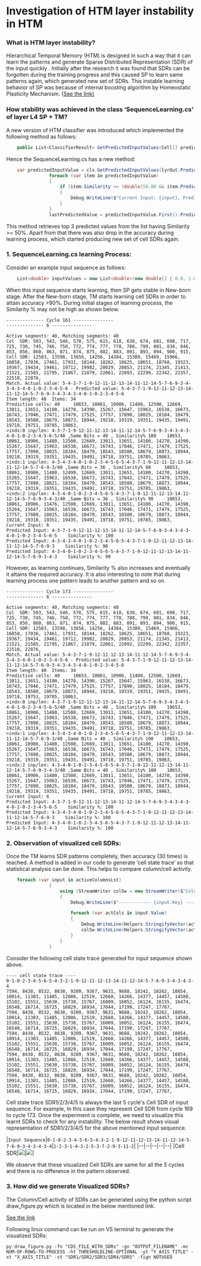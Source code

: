 ﻿# Investigation of HTM layer instability in HTM

### What is HTM layer instability?

Hierarchical Temporal Memory (HTM) is designed in such a way that it can learn the patterns and generate Sparse Distributed Representation (SDR) of the input quickly . 
Initially after the research it was found that SDRs can be forgotten during the training progress and this caused SP to learn same patterns again, which generated new set of SDRs. This instable learning behavior of SP was because of internal boosting algorithm by Homeostatic Plasticity Mechanism. ([See the link)](https://github.com/ddobric/neocortexapi/blob/htm-serialization/source/Documentation/Experiments/ICPRAM_2021_76_CR.pdf)

### How stability was achieved in the class ‘SequenceLearning.cs’ of layer L4  SP + TM? 

A new version of HTM classifier was introduced which implemented the following method as follows:

```csharp
	public List<ClassifierResult> GetPredictedInputValues(Cell[] predictiveCells, short howMany)
```

Hence the SequenceLearning.cs has a new method:

```csharp
	var predictedInputValue = cls.GetPredictedInputValues(lyrOut.PredictiveCells.ToArray(), 3);
                foreach (var item in predictedInputValue)
                {
                    if (item.Similarity >= (double)50.00 && item.PredictedInput.Contains("-1.0") == false)
                    {
                        Debug.WriteLine($"Current Input: {input}, Predicted Input: {item.PredictedInput}, Similarity %: {item.Similarity}");
                    }
                }
                lastPredictedValue = predictedInputValue.First().PredictedInput;
```

This method retrieves top 3 predicted values from the list having Similarity >= 50%. Apart from that there was also drop in the accuracy during learning process, which started producing new set of cell SDRs again.

### 1.	SequenceLearning.cs learning Process:

Consider an example input sequence as follows:

```csharp
	List<double> inputValues = new List<double>(new double[] { 0.0, 1.0, 0.0, 2.0, 3.0, 4.0, 5.0, 6.0, 5.0, 4.0, 3.0, 7.0, 1.0, 9.0, 12.0, 11.0, 12.0, 13.0, 14.0, 11.0, 12.0, 14.0, 5.0, 7.0, 6.0, 9.0, 3.0, 4.0, 3.0, 4.0, 3.0, 4.0 });
```

When this input sequence starts learning, then SP gets stable in New-born stage. After the New-born stage, TM starts learning cell SDRs in order to attain accuracy >90%. During initial stages of learning process, the Similarity % may not be high as shown below.


```
-------------- Cycle 161 ---------------						
-------------- 6 ---------------			
			
Active segments: 40, Matching segments: 40			
Col  SDR: 503, 543, 546, 570, 575, 615, 618, 638, 674, 681, 698, 717, 725, 730, 745, 746, 750, 772, 774, 777, 778, 788, 799, 801, 834, 846, 853, 856, 860, 863, 871, 874, 875, 882, 883, 891, 893, 894, 900, 915, 			
Cell SDR: 12583, 13598, 13656, 14256, 14384, 15389, 15469, 15966, 16858, 17036, 17461, 17931, 18144, 18262, 18625, 18651, 18768, 19323, 19367, 19434, 19461, 19712, 19982, 20029, 20853, 21174, 21345, 21413, 21521, 21585, 21795, 21867, 21879, 22061, 22093, 22299, 22342, 22357, 22510, 22876, 			
Match. Actual value: 5-4-3-7-1-9-12-11-12-13-14-11-12-14-5-7-6-9-3-4-3-4-3-4-0-1-0-2-3-4-5-6 - Predicted value: 5-4-3-7-1-9-12-11-12-13-14-11-12-14-5-7-6-9-3-4-3-4-3-4-0-1-0-2-3-4-5-6			
Item length: 40	 Items: 34		
Predictive cells: 40 	 10653, 10861, 10906, 11480, 12500, 12669, 13011, 13651, 14100, 14270, 14390, 15267, 15647, 15963, 16538, 16673, 16743, 17046, 17471, 17479, 17525, 17757, 17890, 18025, 18184, 18479, 18543, 18580, 18679, 18873, 18944, 19218, 19319, 19351, 19435, 19491, 19718, 19751, 19785, 19863, 		
>indx:0	inp/len: 4-3-7-1-9-12-11-12-13-14-11-12-14-5-7-6-9-3-4-3-4-3-4-0-1-0-2-3-4-5-6-5/40 ,Same Bits = 40	, Similarity% 100 	 10653, 10861, 10906, 11480, 12500, 12669, 13011, 13651, 14100, 14270, 14390, 15267, 15647, 15963, 16538, 16673, 16743, 17046, 17471, 17479, 17525, 17757, 17890, 18025, 18184, 18479, 18543, 18580, 18679, 18873, 18944, 19218, 19319, 19351, 19435, 19491, 19718, 19751, 19785, 19863, 
>indx:1	inp/len: 4-3-4-3-4-0-1-0-2-3-4-5-6-5-4-3-7-1-9-12-11-12-13-14-11-12-14-5-7-6-9-3/40 ,Same Bits = 36	, Similarity% 90 	 10653, 10861, 10906, 11480, 12499, 12669, 13011, 13651, 14100, 14270, 14390, 15265, 15647, 15963, 16538, 16673, 16743, 17043, 17471, 17479, 17525, 17757, 17890, 18021, 18184, 18479, 18543, 18580, 18679, 18873, 18944, 19218, 19319, 19351, 19435, 19491, 19718, 19751, 19785, 19863,
>indx:2	inp/len: 4-3-4-0-1-0-2-3-4-5-6-5-4-3-7-1-9-12-11-12-13-14-11-12-14-5-7-6-9-3-4-3/40 ,Same Bits = 36	, Similarity% 90 	 10653, 10861, 10906, 11476, 12500, 12669, 13011, 13651, 14100, 14270, 14390, 15264, 15647, 15963, 16538, 16673, 16743, 17046, 17471, 17479, 17525, 17757, 17888, 18025, 18184, 18479, 18543, 18580, 18679, 18873, 18944, 19218, 19318, 19351, 19435, 19491, 19718, 19751, 19785, 19863,
Current Input: 6			
Predicted Input: 4-3-7-1-9-12-11-12-13-14-11-12-14-5-7-6-9-3-4-3-4-3-4-0-1-0-2-3-4-5-6-5    Similarity %: 100	
Predicted Input: 4-3-4-3-4-0-1-0-2-3-4-5-6-5-4-3-7-1-9-12-11-12-13-14-11-12-14-5-7-6-9-3    Similarity %: 90
Predicted Input: 4-3-4-0-1-0-2-3-4-5-6-5-4-3-7-1-9-12-11-12-13-14-11-12-14-5-7-6-9-3-4-3    Similarity %: 90		
```

However, as learning continues, Similarity % also increases and eventually it attains the required accuracy. It is also interesting to note that during learning process one pattern leads to another pattern and so on.

```
-------------- Cycle 173 ---------------						
-------------- 6 ---------------			
			
Active segments: 40, Matching segments: 40			
Col  SDR: 503, 543, 546, 570, 575, 615, 618, 638, 674, 681, 698, 717, 725, 730, 745, 746, 750, 772, 774, 777, 778, 788, 799, 801, 834, 846, 853, 856, 860, 863, 871, 874, 875, 882, 883, 891, 893, 894, 900, 915, 			
Cell SDR: 12583, 13598, 13656, 14256, 14384, 15389, 15469, 15966, 16858, 17036, 17461, 17931, 18144, 18262, 18625, 18651, 18768, 19323, 19367, 19434, 19461, 19712, 19982, 20029, 20853, 21174, 21345, 21413, 21521, 21585, 21795, 21867, 21879, 22061, 22093, 22299, 22342, 22357, 22510, 22876, 			
Match. Actual value: 5-4-3-7-1-9-12-11-12-13-14-11-12-14-5-7-6-9-3-4-3-4-3-4-0-1-0-2-3-4-5-6 - Predicted value: 5-4-3-7-1-9-12-11-12-13-14-11-12-14-5-7-6-9-3-4-3-4-3-4-0-1-0-2-3-4-5-6			
Item length: 40	 Items: 34		
Predictive cells: 40 	 10653, 10861, 10906, 11480, 12500, 12669, 13011, 13651, 14100, 14270, 14390, 15267, 15647, 15963, 16538, 16673, 16743, 17046, 17471, 17479, 17525, 17757, 17890, 18025, 18184, 18479, 18543, 18580, 18679, 18873, 18944, 19218, 19319, 19351, 19435, 19491, 19718, 19751, 19785, 19863, 		
>indx:0	inp/len: 4-3-7-1-9-12-11-12-13-14-11-12-14-5-7-6-9-3-4-3-4-3-4-0-1-0-2-3-4-5-6-5/40 ,Same Bits = 40	, Similarity% 100 	 10653, 10861, 10906, 11480, 12500, 12669, 13011, 13651, 14100, 14270, 14390, 15267, 15647, 15963, 16538, 16673, 16743, 17046, 17471, 17479, 17525, 17757, 17890, 18025, 18184, 18479, 18543, 18580, 18679, 18873, 18944, 19218, 19319, 19351, 19435, 19491, 19718, 19751, 19785, 19863, 
>indx:1	inp/len: 4-3-4-3-4-0-1-0-2-3-4-5-6-5-4-3-7-1-9-12-11-12-13-14-11-12-14-5-7-6-9-3/40 ,Same Bits = 40	, Similarity% 100 	 10653, 10861, 10906, 11480, 12500, 12669, 13011, 13651, 14100, 14270, 14390, 15267, 15647, 15963, 16538, 16673, 16743, 17046, 17471, 17479, 17525, 17757, 17890, 18025, 18184, 18479, 18543, 18580, 18679, 18873, 18944, 19218, 19319, 19351, 19435, 19491, 19718, 19751, 19785, 19863,
>indx:2	inp/len: 4-3-4-0-1-0-2-3-4-5-6-5-4-3-7-1-9-12-11-12-13-14-11-12-14-5-7-6-9-3-4-3/40 ,Same Bits = 40	, Similarity% 100 	 10653, 10861, 10906, 11480, 12500, 12669, 13011, 13651, 14100, 14270, 14390, 15267, 15647, 15963, 16538, 16673, 16743, 17046, 17471, 17479, 17525, 17757, 17890, 18025, 18184, 18479, 18543, 18580, 18679, 18873, 18944, 19218, 19319, 19351, 19435, 19491, 19718, 19751, 19785, 19863,
Current Input: 6			
Predicted Input: 4-3-7-1-9-12-11-12-13-14-11-12-14-5-7-6-9-3-4-3-4-3-4-0-1-0-2-3-4-5-6-5    Similarity %: 100	
Predicted Input: 4-3-4-3-4-0-1-0-2-3-4-5-6-5-4-3-7-1-9-12-11-12-13-14-11-12-14-5-7-6-9-3    Similarity %: 100
Predicted Input: 4-3-4-0-1-0-2-3-4-5-6-5-4-3-7-1-9-12-11-12-13-14-11-12-14-5-7-6-9-3-4-3    Similarity %: 100		
```

### 2.	Observation of visualized cell SDRs:

Once the TM learns SDR patterns completely, then accuracy (30 times) is reached. A method is added in our code to generate ‘cell state trace’ so that statistical analysis can be done. This helps to compare column/cell activity.

```csharp
    foreach (var input in activeColumnsLst)
                {
                    using (StreamWriter colSw = new StreamWriter($"ColumState_MinPctOverlDuty-{cfg.MinPctOverlapDutyCycles}_MaxBoost-{cfg.MaxBoost}_input-{input.Key}.csv"))
                    {
                        Debug.WriteLine($"------------ {input.Key} ------------");

                        foreach (var actCols in input.Value)
                        {
                            Debug.WriteLine(Helpers.StringifyVector(actCols.ToArray()));
                            colSw.WriteLine(Helpers.StringifyVector(actCols.ToArray()));
                        }
                    }
                }
```

Consider the following cell state trace generated for input sequence shown above.
```
---- cell state trace ----	
0-1-0-2-3-4-5-6-5-4-3-2-1-9-12-11-12-13-14-11-12-14-5-7-6-9-3-4-3-4-3-4
7594, 8438, 8532, 8638, 9209, 9367, 9631, 9688, 10242, 10262, 10854, 10914, 11303, 11485, 12086, 12519, 12660, 14266, 14377, 14457, 14580, 15102, 15551, 15630, 15738, 15767, 16009, 16052, 16124, 16155, 16474, 16548, 16714, 16725, 16829, 16934, 17044, 17199, 17247, 17767, 			
7594, 8438, 8532, 8638, 9209, 9367, 9631, 9688, 10242, 10262, 10854, 10914, 11303, 11485, 12086, 12519, 12660, 14266, 14377, 14457, 14580, 15102, 15551, 15630, 15738, 15767, 16009, 16052, 16124, 16155, 16474, 16548, 16714, 16725, 16829, 16934, 17044, 17199, 17247, 17767, 			
7594, 8438, 8532, 8638, 9209, 9367, 9631, 9688, 10242, 10262, 10854, 10914, 11303, 11485, 12086, 12519, 12660, 14266, 14377, 14457, 14580, 15102, 15551, 15630, 15738, 15767, 16009, 16052, 16124, 16155, 16474, 16548, 16714, 16725, 16829, 16934, 17044, 17199, 17247, 17767, 			
7594, 8438, 8532, 8638, 9209, 9367, 9631, 9688, 10242, 10262, 10854, 10914, 11303, 11485, 12086, 12519, 12660, 14266, 14377, 14457, 14580, 15102, 15551, 15630, 15738, 15767, 16009, 16052, 16124, 16155, 16474, 16548, 16714, 16725, 16829, 16934, 17044, 17199, 17247, 17767, 			
7594, 8438, 8532, 8638, 9209, 9367, 9631, 9688, 10242, 10262, 10854, 10914, 11303, 11485, 12086, 12519, 12660, 14266, 14377, 14457, 14580, 15102, 15551, 15630, 15738, 15767, 16009, 16052, 16124, 16155, 16474, 16548, 16714, 16725, 16829, 16934, 17044, 17199, 17247, 17767, 			
```

Cell state trace SDR1/2/3/4/5 is always the last 5 cycle's Cell SDR of input sequence. For example, In this case they represent Cell SDR from cycle 169 to cycle 173.
Once the experiment is complete, we need to visualize this learnt SDRs to check for any instability. The below result shows visual representation of SDR1/2/3/4/5 for the above mentioned input sequence.

|```Input Sequence```|```0-1-0-2-3-4-5-6-5-4-3-2-1-9-12-11-12-13-14-11-12-14-5-7-6-9-3-4-3-4-3-4```|```1-2-3-1-4-3-2-5-3-7-2-9-3-11-2```|
|--|--|--|--|--|
|Cell SDR|![][img0.1]|![][img0.2]|

[img0.1]: ./Visualized%20SDR%20Comparison/SDR_Comparison_Sequence_1_Stable.JPG
[img0.2]: ./Visualized%20SDR%20Comparison/SDR_Comparison_Sequence_2_Stable.JPG


We observe that these visualized Cell SDRs are same for all the 5 cycles and there is no difference in the pattern observed. 

### 3.	How did we generate Visualized SDRs?

The Column/Cell activity of SDRs can be generated using the python script draw_figure.py which is located in the below mentioned link.

[See the link](https://github.com/PrasadSahana/neocortexapi/blob/master/Python/ColumnActivityDiagram/draw_figure.py)

Following linux command can be run on VS terminal to generate the visualized SDRs:
```
py draw_figure.py -fn "CDS_FILE_WITH_SDRs" -gn "OUTPUT_FILENAME" -mc NUM-OF-ROWS-TO-PROCESS -ht THRESHOLDLINE-OPTIONAL -yt "Y_AXIS_TITLE" -xt "X_AXIS_TITLE" -st "SDR1/SDR2/SDR3/SDR4/SDR5" -fign NOTUSED
```
